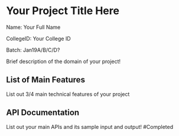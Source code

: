 # Your Project Title Here
Name: Your Full Name

CollegeID: Your College ID

Batch: Jan19A/B/C/D?

Brief description of the domain of your project!

## List of Main Features
List out 3/4 main technical features of your project

## API Documentation
List out your main APIs and its sample input and output!
#Completed